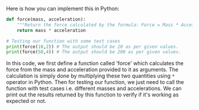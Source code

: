 Here is how you can implement this in Python:

```python
def force(mass, acceleration):
    """Return the force calculated by the formula: Force = Mass * Acceleration"""
    return mass * acceleration

# Testing our function with some test cases 
print(force(10,2)) # The output should be 20 as per given values.
print(force(50,4)) # The output should be 200 as per given values.
```

In this code, we first define a function called 'force' which calculates the force from the mass and acceleration provided to it as arguments. The calculation is simply done by multiplying these two quantities using `*` operator in Python.
Then for testing our function, we just need to call the function with test cases i.e. different masses and accelerations. We can print out the results returned by this function to verify if it's working as expected or not.